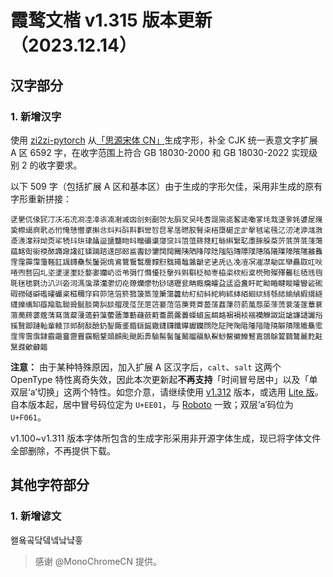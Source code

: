 # 霞鹜文楷 v1.315 版本更新（2023.12.14）

## 汉字部分

### 1. 新增汉字

使用 [zi2zi-pytorch](https://github.com/EuphoriaYan/zi2zi-pytorch) 从[「思源宋体 CN」](https://github.com/adobe-fonts/source-han-serif)生成字形，补全 CJK 统一表意文字扩展 A 区 6592 字，在收字范围上符合 GB 18030-2000 和 GB 18030-2022 实现级别 2 的收字要求。

以下 509 字（包括扩展 A 区和基本区）由于生成的字形欠佳，采用非生成的原有字形重新拼接：

```
㐢㐦㐳㑰㓃㓅㓇㓈㓍㓏㓐㓑㓒㓓㓔㓕㓙㓣㓨㓰㔔㔫㕏㕚㕦㕰㖈㖯㖰㖳㗉㗟㗢㗬㘪㘽㙙㚉㚪㜑㞏㠕㠫㡜㡫㢌㢦㣻㤚㤿㥨㦧㨇㩂㪳㪴㪵㪶㪸㪹㪻㫈㫐㫡㬁㬗㬵㬾㭍㮞㯐㯧㱏㱐㲇㲓㲚㲧㲸㲽㳣㴑㴳㴾㵗㵪㵮㵷㶭㶮㸺㸿㺶㺹㻖㼖䀀䀋䀍䀛䀞䂅䃻䆃䆮䆱䇆䈃䈌䈺䉔䉺䋣䌀䌓䎲䏋䐁䑮䒳䓅䓋䓑䓜䔐䔽䕎䘔䘖䘗䙇䙶䜏䜘䜛䜫䝣䠃䠖䢭䢹䢻䣉䤔䤬䥸䦞䦢䦵䧅䧈䧏䧐䧔䧝䧟䧠䧣䧤䧥䧦䧧䧨䧫䧬䧮䨄䨊䨙䨟䨩䨰䨵䩶䪦䫺䭦䯂䯸䰕䰜䲴䳐䳱䳲䳻䴦䵆䵦䵨䵷䵸䵼䶵乲乼兏兦凂凒凕凗凚勄匞卛厵叞叿吙啳喣嗸囜圠垐堻塣壍姂嫯嬱孏屷峾弚弲忊憜懮抸撀斘斞斣柉柪栆栛栥栨椼楶橩歾殩殬毊毝毢毤毥毦毩毶氋氻汃汌沯泀溤濷濻灡灪灱炛爒爤爩牞猀瓋瓑瓫畘癊癵皬盁盓盕盫盰盳眑睧睷瞛矐矕硰硹碬磱礈礔礛礭礹秶稵穪窏窲笷筂箈箊箛箥篜篞簘簜籱糼糽糿紏紽絇絉絊絔絗絘絼綔綕緰緽縀繉繸纄纅纗缷羉羭耾聈聓脠腅膐舏舕艒荗莈莐菃菦菨菬菭菮萒萕萾萿葌葏葕葥葻葾蒅蒤蓅蓘蓤蓫蔁蔉蔋蔐蔠蔢蔲蔳蕮薃薒薓薖薱薻藌藡藫蘍蘕蘝蘣蘥蘮虂虋蟝蠀衁衈衉裍裐裧褍襽觻詉誔謒譧讉讝谸豯贀踋蹥軕軰輘邒郖酠醈醶釢鋫鋷錃錉鎃鎐鏾鑝鑮鑯鑻钀钄閯阣阷陓陱陹隀隌隓隢隦隫隭隵雧霐霔霗霘霟霴霵霷靊靋靌靎鞇鞪顃顅颩颫餰馵騟髵髺鬔鬫鬸鬺魞鮤鯋鯬鰴鱳鴑鵉鵋鵌鶦鷋鷔麉麧黈黳鼝龡龣龤
```

**注意：** 由于某种特殊原因，加入扩展 A 区汉字后，`calt`、`salt` 这两个 OpenType 特性离奇失效，因此本次更新起**不再支持**「时间冒号居中」以及「单双层‘a’切换」这两个特性。如您介意，请继续使用 [v1.312](https://github.com/lxgw/LxgwWenKai/releases/tag/v1.312) 版本，或选用 [Lite 版](https://github.com/lxgw/LxgwWenKai-Lite)。自本版本起，居中冒号码位定为 `U+EE01`，与 [Roboto](https://github.com/googlefonts/roboto) 一致；双层‘a’码位为 `U+F061`。

v1.100~v1.311 版本字体所包含的生成字形采用非开源字体生成，现已将字体文件全部删除，不再提供下载。

## 其他字符部分

### 1. 新增谚文

왤욬곸닼뎈넼낰냨흫

> 感谢 @MonoChromeCN 提供。
